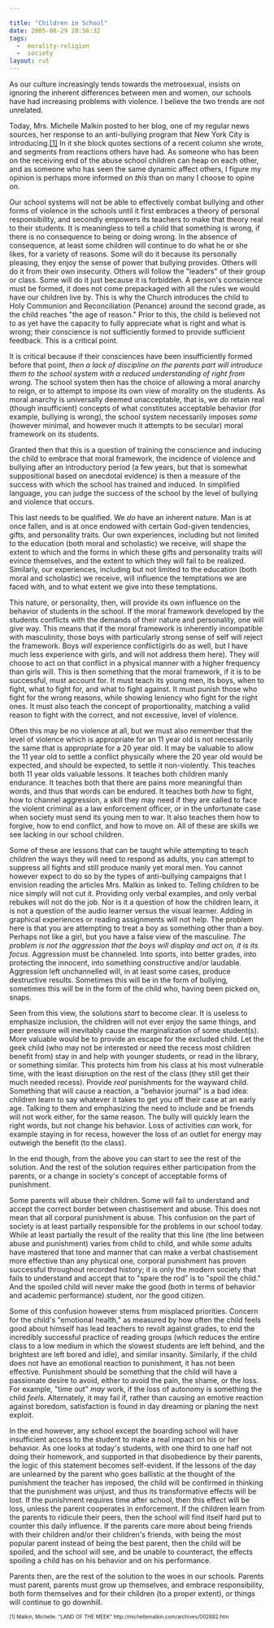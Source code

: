 ```yaml
---

title: "Children in School"
date: 2005-06-29 20:56:32
tags:
  -  morality-religion
  -  society
layout: rut
---
```


<p>As our culture increasingly tends towards the metrosexual, insists on ignoring the inherent differences between men and women, our schools have had increasing problems with violence.  I believe the two trends are not unrelated.</p>  <p>Today, Mrs. Michelle Malkin posted to her blog, one of my regular news sources, her response to an anti-bullying program that New York City is introducing.<a href="http://michellemalkin.com/archives/002882.htm">[1]</a> In it she block quotes sections of a recent column she wrote, and segments from reactions others have had.  As someone who has been on the receiving end of the abuse school children can heap on each other, and as someone who has seen the same dynamic affect others, I figure my opinion is perhaps more informed on <em>this</em> than on many I choose to opine on.</p>  <p>Our school systems will not be able to effectively combat bullying and other forms of violence in the schools until it first embraces a theory of personal responsibility, and secondly empowers its teachers to make that theory real to their students.  It is meaningless to tell a child that something is wrong, if there is no consequence to being or doing wrong.  In the absence of consequence, at least some children will continue to do what he or she likes, for a variety of reasons.  Some will do it because its personally pleasing, they enjoy the sense of power that bullying provides. Others will do it from their own insecurity.  Others will follow the "leaders" of their group or class.  Some will do it just because it is forbidden.  A person's conscience must be formed, it does not come prepackaged with all the rules we would have our children live by. This is why the Church introduces the child to Holy Communion and Reconciliation (Penance) around the second grade, as the child reaches "the age of reason."  Prior to this, the child is believed not to as yet have the capacity to fully appreciate what is right and what is wrong; their conscience is not sufficiently formed to provide sufficient feedback.  This is a critical point.</p>  <p>It is critical because if their consciences have been insufficiently formed before that point, <em>then a lack of discipline on the parents part will introduce them to the school system with a reduced understanding of right from wrong.</em> The school system then has the choice of allowing a moral anarchy to reign, or to attempt to impose its own view of morality on the students.  As moral anarchy is universally deemed unacceptable, that is, we <em>do</em> retain real (though insufficient) concepts of what constitutes acceptable behavior (for example, bullying is wrong), the school system necessarily imposes <em>some</em> (however minimal, and however much it attempts to be secular) moral framework on its students.</p>  <p>Granted then that this is a question of training the conscience and inducing the child to embrace that moral framework, the incidence of violence and bullying after an introductory period (a few years, but that is somewhat suppositional based on anecdotal evidence) is then a measure of the success with which the school has trained and induced.  In simplified language, you can judge the success of the school by the level of bullying and violence that occurs.</p>  <p>This last needs to be qualified.  We <em>do</em> have an inherent nature.  Man is at once fallen, and is at once endowed with certain God-given tendencies, gifts, and personality traits. Our own experiences, including but not limited to the education (both moral and scholastic) we receive, will shape the extent to which and the forms in which these gifts and personality traits will evince themselves, and the extent to which they will fail to be realized.  Similarly, our experiences, including but not limited to the education (both moral and scholastic) we receive, will influence the temptations we are faced with, and to what extent we give into these temptations.</p>  <p>This nature, or personality, then, will provide its own influence on the behavior of students in the school.  If the moral framework developed by the students conflicts with the demands of their nature and personality, one will give way.  This means that if the moral framework is inherently incompatible with masculinity, those boys with particularly strong sense of self will reject the framework. Boys <em>will</em> experience conflict(girls do as well, but I have much less experience with girls, and will not address them here). They <em>will</em> choose to act on that conflict in a physical manner with a higher frequency than girls will.  This is then something that the moral framework, if it is to be successful, must account for.  It must teach its young men, its boys, when to fight, what to fight for, and what to fight against.  It must punish those who fight for the wrong reasons, while showing leniency who fight for the right ones.  It must also teach the concept of proportionality, matching a valid reason to fight with the correct, and not excessive, level of violence.</p>  <p>Often this may be no violence at all, but we must also remember that the level of violence which is appropriate for an 11 year old is not necessarily the same that is appropriate for a 20 year old. It may be valuable to allow the 11 year old to settle a conflict physically where the 20 year old would be expected, and should be expected, to settle it non-violently.  This teaches both 11 year olds valuable lessons.  It teaches both children manly endurance. It teaches both that there are pains more meaningful than words, and thus that words can be endured.  It teaches both <em>how</em> to fight, how to channel aggression, a skill they may need if they are called to face the violent criminal as a law enforcement officer, or in the unfortunate case when society must send its young men to war. It also teaches them how to forgive, how to end conflict, and how to move on.  All of these are skills we see lacking in our school children.</p>  <p>Some of these are lessons that can be taught while attempting to teach children the ways they will need to respond as adults, you can attempt to suppress all fights and still produce manly yet moral men. You cannot however expect to do so by the types of anti-bullying campaigns that I envision reading the articles Mrs. Malkin as linked to.  Telling children to be nice simply will not cut it. Providing only verbal examples, and only verbal rebukes will not do the job.  Nor is it a question of how the children learn, it is not a question of the audio learner versus the visual learner. Adding in graphical experiences or reading assignments will not help.  The problem here is that you are attempting to treat a boy as something other than a boy.  Perhaps not like a girl, but you have a false view of the masculine.  <em>The problem is not the aggression that the boys will display and act on, it is its focus.</em> Aggression must be channeled.  Into sports, into better grades, into protecting the innocent, into something constructive and/or laudable.  Aggression left unchannelled will, in at least some cases, produce destructive results.  Sometimes this will be in the form of bullying, sometimes this will be in the form of the child who, having been picked on, snaps.</p>  <p>Seen from this view, the solutions <em>start</em> to become clear. It is useless to emphasize inclusion, the children will not ever enjoy the same things, and peer pressure will inevitably cause the marginalization of some student(s).  More valuable would be to provide an escape for the excluded child.  Let the geek child (who may not be interested or need the recess most children benefit from) stay in and help with younger students, or read in the library, or something similar.  This protects him from his class at his most vulnerable time, with the least disruption on the rest of the class (they still get their much needed recess).  Provide <em>real</em> punishments for the wayward child.  Something that will cause a reaction, a "behavior journal" is a bad idea: children learn to say whatever it takes to get you off their case at an early age. Talking to them and emphasizing the need to include and be friends will not work either, for the same reason.  The bully will quickly learn the right words, but not change his behavior.  Loss of activities <em>can</em> work, for example staying in for recess, however the loss of an outlet for energy may outweigh the benefit (to the class).</p>  <p>In the end though, from the above you can start to see the rest of the solution.  And the rest of the solution requires either participation from the parents, or a change in society's concept of acceptable forms of punishment.</p>  <p>Some parents will abuse their children.  Some will fail to understand and accept the correct border between chastisement and abuse.  This does not mean that all corporal punishment is abuse.  This confusion on the part of society is at least partially responsible for the problems in our school today. While at least partially the result of the reality that this line (the line between abuse and punishment) varies from child to child, and while <em>some</em> adults have mastered that tone and manner that can make a verbal chastisement more effective than any physical one, corporal punishment has proven successful throughout recorded history; it is only the modern society that fails to understand and accept that to "spare the rod" is to "spoil the child."  And the spoiled child will never make the good (both in terms of behavior and academic performance) student, nor the good citizen.</p>  <p>Some of this confusion however stems from misplaced priorities. Concern for the child's "emotional health," as measured by how often the child feels good about himself has lead teachers to revolt against grades, to end the incredibly successful practice of reading groups (which reduces the entire class to a low medium in which the slowest students are left behind, and the brightest are left bored and idle), and similar insanity.  Similarly, if the child does not have an emotional reaction to punishment, it has not been effective. Punishment should be something that the child will have a passionate desire to avoid, either to avoid the pain, the shame, or the loss. For example, "time out" <em>may</em> work, if the loss of autonomy is something the child <em>feels</em>.  Alternately, it may fail if, rather than causing an emotive reaction against boredom, satisfaction is found in day dreaming or planing the next exploit.</p>  <p>In the end however, any school except the boarding school will have insufficient access to the student to make a real impact on his or her behavior.  As one looks at today's students, with one third to one half not doing their homework, and supported in that disobedience by their parents, the logic of this statement becomes self-evident.  If the lessons of the day are unlearned by the parent who goes ballistic at the thought of the punishment the teacher has imposed, the child will be confirmed in thinking that the punishment was unjust, and thus its transformative effects will be lost.  If the punishment requires time after school, then this effect will be loss, unless the parent cooperates in enforcement. If the children learn from the parents to ridicule their peers, then the school will find itself hard put to counter this daily influence. If the parents care more about being friends with their children and/or their children's friends, with being the most popular parent instead of being the best parent, then the child will be spoiled, and the school will see, and be unable to counteract, the effects spoiling a child has on his behavior and on his performance.</p>  <p>Parents then, are the rest of the solution to the woes in our schools.  Parents must parent, parents must grow up themselves, and embrace responsibility, both form themselves and for their children (to a proper extent), or things will continue to go downhill.</p>  <font size="-2"> [1] Malkin, Michelle.  "LAND OF THE MEEK" http://michellemalkin.com/archives/002882.htm </font>

